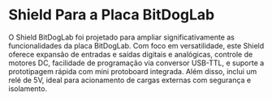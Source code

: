# Shield Para a Placa BitDogLab

O Shield BitDogLab foi projetado para ampliar significativamente
as funcionalidades da placa BitDogLab. Com foco em versatilidade,
este Shield oferece expansão de entradas e saídas digitais e
analógicas, controle de motores DC, facilidade de programação via
conversor USB-TTL, e suporte a prototipagem rápida com mini
protoboard integrada. Além disso, inclui um relé de 5V, ideal para
acionamento de cargas externas com segurança e isolamento.

